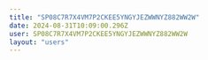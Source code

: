 ```yaml
---
title: "SP08C7R7X4VM7P2CKEE5YNGYJEZWWNYZ882WW2W"
date: 2024-08-31T10:09:00.296Z
user: SP08C7R7X4VM7P2CKEE5YNGYJEZWWNYZ882WW2W
layout: "users"
---
```

    